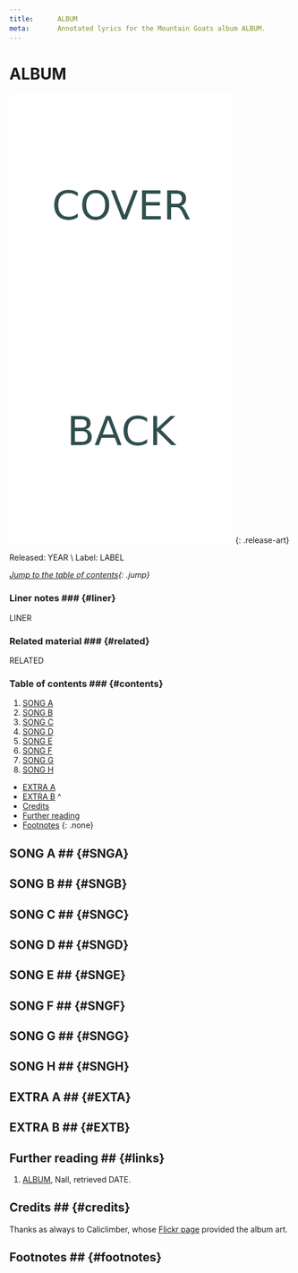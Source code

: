```yaml
---
title:      ALBUM
meta:       Annotated lyrics for the Mountain Goats album ALBUM.
---
```


# ALBUM #

![Cover of ALBUM](media/ALB-cover.png)
![Back of ALBUM](media/ALB-back.png)
{: .release-art}

Released: YEAR \\
Label: LABEL

*[Jump to the table of contents](#contents){: .jump}*

### Liner notes ### {#liner}

LINER

### Related material ### {#related}

RELATED

### Table of contents ### {#contents}

1. [SONG A](#SNGA)
2. [SONG B](#SNGB)
3. [SONG C](#SNGC)
4. [SONG D](#SNGD)
5. [SONG E](#SNGE)
6. [SONG F](#SNGF)
7. [SONG G](#SNGG)
8. [SONG H](#SNGH)

* [EXTRA A](#EXTA)
* [EXTRA B](#EXTB)
^
* [Credits](#credits)
* [Further reading](#links)
* [Footnotes](#footnotes)
{: .none}

## SONG A ## {#SNGA}

## SONG B ## {#SNGB}

## SONG C ## {#SNGC}

## SONG D ## {#SNGD}

## SONG E ## {#SNGE}

## SONG F ## {#SNGF}

## SONG G ## {#SNGG}

## SONG H ## {#SNGH}

## EXTRA A ## {#EXTA}

## EXTRA B ## {#EXTB}

## Further reading ## {#links}

1. [ALBUM][nall], Nall, retrieved DATE.

[nall]:             http://www.themountaingoats.net/music/NALLALB.html

## Credits ## {#credits}

Thanks as always to Caliclimber, whose [Flickr
page](http://www.flickr.com/photos/caliclimber/sets/72157604433641001/)
provided the album art.

## Footnotes ## {#footnotes}
